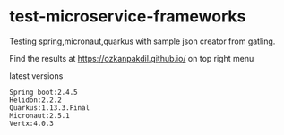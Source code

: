 # test-microservice-frameworks

Testing spring,micronaut,quarkus with sample json creator from gatling.

Find the results at https://ozkanpakdil.github.io/ on top right menu

latest versions
```
Spring boot:2.4.5
Helidon:2.2.2
Quarkus:1.13.3.Final
Micronaut:2.5.1
Vertx:4.0.3
```
